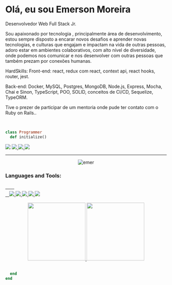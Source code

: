 # Olá, eu sou Emerson Moreira

<p>Desenvolvedor Web Full Stack Jr.

Sou apaixonado por tecnologia , principalmente área de desenvolvimento, estou sempre disposto a encarar novos desafios e aprender novas tecnologias, e culturas que engajam e impactam na vida de outras pessoas, adoro estar em ambientes colaborativos, com alto nível de diversidade, onde podemos nos comunicar e nos desenvolver com outras pessoas que também prezam por conexões humanas.

HardSkills:
Front-end: react, redux com react, context api, react hooks, router, jest.

Back-end: Docker, MySQL, Postgres, MongoDB, Node.js, Express, Mocha, Chai e Sinon, TypeScript, POO, SOLID, conceitos de CI/CD, Sequelize, TypeORM.

Tive o prezer de participar de um mentoria onde pude ter contato com o Ruby on Rails..</p><br/>

```ruby
class Programmer
  def initialize()
```

<a href="https://www.linkedin.com/in/emerson-moreira/"
        ><img
          src="https://img.shields.io/badge/LinkedIn-0077B5?style=for-the-badge&logo=linkedin&logoColor=white"
      /></a>
<a href="https://twitter.com/eemr3">
<img
          src="https://img.shields.io/badge/Twitter-1DA1F2?style=for-the-badge&logo=twitter&logoColor=white"
        />
</a>
<a href="https://www.facebook.com/Archimonder">
<img
          src="https://img.shields.io/badge/Facebook-1877F2?style=for-the-badge&logo=facebook&logoColor=white"
        />
</a>
<a href="mailto:eemr3@yahoo.com.br"
        ><img
          src="https://img.shields.io/badge/Yahoo-D14836?style=for-the-badge&logo=yahoo&logoColor=white"
      /></a>

---

<p align="center"> <img src="https://komarev.com/ghpvc/?username=eemr3" alt="emer" /> </p>


 <h3 align="left">Languages and Tools:</h3>
 <div style="margin-top: 10px; width: 70%">
      <div>
        <a href="https://developer.mozilla.org/pt-BR/docs/Web/HTML" target="_blank">
          <img
            src="https://img.shields.io/badge/HTML5-E34F26?style=for-the-badge&logo=html5&logoColor=white"
            alt=""
          />
        </a>
        <a href="https://developer.mozilla.org/pt-BR/docs/Web/css" target="_blank">
          <img
            src="https://img.shields.io/badge/CSS3-1572B6?style=for-the-badge&logo=css3&logoColor=white"
            alt=""
          />
        </a>
        <a href="https://developer.mozilla.org/pt-BR/docs/Web/javascript" target="_blank">
          <img
            src="https://img.shields.io/badge/JavaScript-F7DF1E?style=for-the-badge&logo=javascript&logoColor=black"
            alt=""
          />
        </a>
        <a href="https://www.typescriptlang.org/docs/" target="_blank">
          <img
            src="https://img.shields.io/badge/TypeScript-007ACC?style=for-the-badge&logo=typescript&logoColor=white"
            alt=""
          />
        </a>
        <a href="https://reactjs.org/" target="_blank">
          <img
            src="https://img.shields.io/badge/React-20232A?style=for-the-badge&logo=react&logoColor=61DAFB"
            alt=""
          />
        </a>
        <a href="https://nodejs.org/en/docs/" target="_blank">
          <img
            src="https://img.shields.io/badge/Node.js-43853D?style=for-the-badge&logo=node.js&logoColor=white"
            alt=""
          />
        </a>
        <a href="https://nextjs.org/" target="_blank">
          <img
            src="https://img.shields.io/badge/next.js-000000?style=for-the-badge&logo=nextdotjs&logoColor=white"
            alt=""
          />
        </a>
        <a href="https://nestjs.com/" target="_blank">
          <img
            src="https://img.shields.io/badge/nestjs-E0234E?style=for-the-badge&logo=nestjs&logoColor=white"
            alt=""
          />
        </a>
      </div>
      <div style="margin-top: 5px">
        <a href="https://git-scm.com/" target="_blank">
          <img
            src="https://img.shields.io/badge/GIT-E44C30?style=for-the-badge&logo=git&logoColor=white"
            alt=""
          />
        </a>
        <a href="https://docs.github.com/pt" target="_blank">
          <img
            src="https://img.shields.io/badge/GitHub-100000?style=for-the-badge&logo=github&logoColor=white"
            alt=""
          />
        </a>        
        <a href="https://redux.js.org/" target="_blank">
          <img
            src="https://img.shields.io/badge/Redux-593D88?style=for-the-badge&logo=redux&logoColor=white"
            alt=""
          />
        </a>
        <a href="https://expressjs.com/" target="_blank">
          <img src="https://img.shields.io/badge/Express.js-404D59?style=for-the-badge" />
        </a>
        <a href="https://jestjs.io/" target="_blank">
          <img
            src="https://img.shields.io/badge/Jest-99424F?style=for-the-badge&logo=Jest&logoColor=white"
          />
        </a>
        <a href="https://www.docker.com/" target="_blank">
          <img
            src="https://img.shields.io/badge/Docker-2CA5E0?style=for-the-badge&logo=docker&logoColor=white"
          />
        </a>
        <a href="https://www.mysql.com/" target="_blank">
          <img
            src="https://img.shields.io/badge/MySQL-005C84?style=for-the-badge&logo=mysql&logoColor=white"
          />
        </a>
        <a href="https://www.mongodb.com/" target="_blank">
          <img
            src="https://img.shields.io/badge/MongoDB-4EA94B?style=for-the-badge&logo=mongodb&logoColor=white"
          />
        </a>
      </div>
    </div>
  <!-- <div style="display: inline_block"><br>
	<div align="center">
	<code><img height="50" src="https://user-images.githubusercontent.com/25181517/192107854-765620d7-f909-4953-a6da-36e1ef69eea6.png" alt="HTTP" title="HTTP" /></code>
	<code><img height="50" src="https://user-images.githubusercontent.com/25181517/192108891-d86b6220-e232-423a-bf5f-90903e6887c3.png" alt="Visual Studio Code" title="Visual Studio Code" /></code>
	<code><img height="50" src="https://user-images.githubusercontent.com/25181517/192158954-f88b5814-d510-4564-b285-dff7d6400dad.png" alt="HTML" title="HTML" /></code>
	<code><img height="50" src="https://user-images.githubusercontent.com/25181517/183898674-75a4a1b1-f960-4ea9-abcb-637170a00a75.png" alt="CSS" title="CSS" /></code>
	<code><img height="50" src="https://user-images.githubusercontent.com/25181517/202896760-337261ed-ee92-4979-84c4-d4b829c7355d.png" alt="Tailwind CSS" title="Tailwind CSS" /></code>
	<code><img height="50" src="https://user-images.githubusercontent.com/25181517/117447155-6a868a00-af3d-11eb-9cfe-245df15c9f3f.png" alt="JavaScript" title="JavaScript" /></code>
	<code><img height="50" src="https://user-images.githubusercontent.com/25181517/183897015-94a058a6-b86e-4e42-a37f-bf92061753e5.png" alt="React" title="React" /></code>
	<code><img height="50" src="https://user-images.githubusercontent.com/25181517/183890598-19a0ac2d-e88a-4005-a8df-1ee36782fde1.png" alt="TypeScript" title="TypeScript" /></code>
	<code><img height="50" src="https://user-images.githubusercontent.com/25181517/183568594-85e280a7-0d7e-4d1a-9028-c8c2209e073c.png" alt="Node.js" title="Node.js" /></code>
	<code><img height="50" src="https://user-images.githubusercontent.com/25181517/183859966-a3462d8d-1bc7-4880-b353-e2cbed900ed6.png" alt="Express" title="Express" /></code>
	<code><img height="50" src="https://user-images.githubusercontent.com/25181517/187896150-cc1dcb12-d490-445c-8e4d-1275cd2388d6.png" alt="Redux" title="Redux" /></code>
	<code><img height="50" src="https://user-images.githubusercontent.com/25181517/187955005-f4ca6f1a-e727-497b-b81b-93fb9726268e.png" alt="Jest" title="Jest" /></code>
	<code><img height="50" src="https://user-images.githubusercontent.com/25181517/183896128-ec99105a-ec1a-4d85-b08b-1aa1620b2046.png" alt="MySQL" title="MySQL" /></code>
	<code><img height="50" src="https://user-images.githubusercontent.com/25181517/182884177-d48a8579-2cd0-447a-b9a6-ffc7cb02560e.png" alt="mongoDB" title="mongoDB" /></code>
</div> -->
<div> <br/>
<div align="center">
  <a href="https://github.com/eemr3">
  <img height="180em" src="https://github-readme-stats.vercel.app/api?username=eemr3&show_icons=true&theme=dracula&include_all_commits=true&count_private=true"/>
  <img height="180em" src="https://github-readme-stats.vercel.app/api/top-langs/?username=eemr3&layout=compact&langs_count=7&theme=dracula"/>
</div><br/>
	
```ruby
  end
end
```
